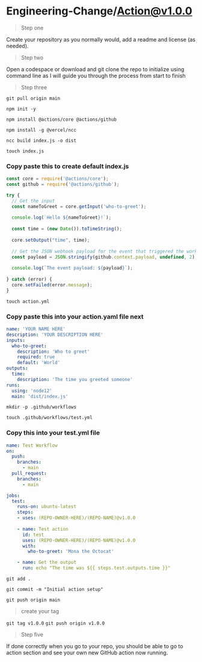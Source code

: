 # Engineering-Change/Action@v1.0.0

> Step one

Create your repository as you normally would, add a readme and license (as needed).

> Step two

Open a codespace or download and git clone the repo to initialize using command line as I
will guide you through the process from start to finish

> Step three

`git pull origin main`

`npm init -y`

`npm install @actions/core @actions/github`

`npm install -g @vercel/ncc`

`ncc build index.js -o dist`

`touch index.js`

### Copy paste this to create default index.js
```javascript
const core = require('@actions/core');
const github = require('@actions/github');

try {
  // Get the input
  const nameToGreet = core.getInput('who-to-greet');
  
  console.log(`Hello ${nameToGreet}!`);
  
  const time = (new Date()).toTimeString();
  
  core.setOutput("time", time);
  
  // Get the JSON webhook payload for the event that triggered the workflow
  const payload = JSON.stringify(github.context.payload, undefined, 2);
  
  console.log(`The event payload: ${payload}`);
  
} catch (error) {
  core.setFailed(error.message);
}
```

`touch action.yml`
### Copy paste this into your action.yaml file next
```yaml
name: 'YOUR NAME HERE'
description: 'YOUR DESCRIPTION HERE'
inputs:
  who-to-greet:
    description: 'Who to greet'
    required: true
    default: 'World'
outputs:
  time:
    description: 'The time you greeted someone'
runs:
  using: 'node12'
  main: 'dist/index.js'
```

`mkdir -p .github/workflows`

`touch .github/workflows/test.yml` 

### Copy this into your test.yml file

```yaml
name: Test Workflow
on:
  push:
    branches:
      - main
  pull_request:
    branches:
      - main

jobs:
  test:
    runs-on: ubuntu-latest
    steps:
    - uses: (REPO-OWNER-HERE)/(REPO-NAME)@v1.0.0
    
    - name: Test action
      id: test
      uses: (REPO-OWNER-HERE)/(REPO-NAME)@v1.0.0
      with:
        who-to-greet: 'Mona the Octocat'

    - name: Get the output
      run: echo "The time was ${{ steps.test.outputs.time }}"
```

`git add .`

`git commit -m "Initial action setup"`

`git push origin main`

> create your tag

`git tag v1.0.0`
`git push origin v1.0.0`

> Step five

If done correctly when you go to your repo, you should be able to go to action section 
and see your own new GitHub action now running.
